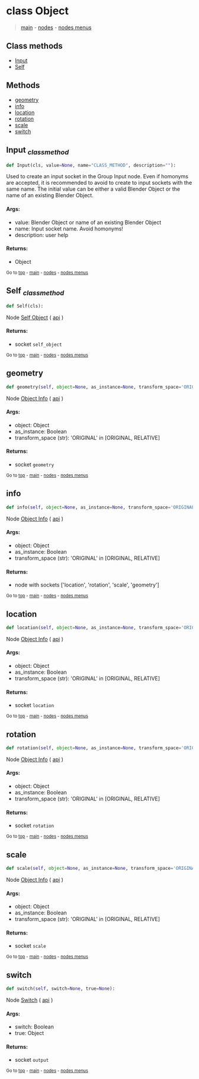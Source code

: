 # class Object

> [main](../structure.md) - [nodes](nodes.md) - [nodes menus](nodes_menus.md)


## Class methods

- [Input](#Input-classmethod)
- [Self](#Self-classmethod)


## Methods

- [geometry](#geometry)
- [info](#info)
- [location](#location)
- [rotation](#rotation)
- [scale](#scale)
- [switch](#switch)

## Input <sub>*classmethod*</sub>

```python
def Input(cls, value=None, name="CLASS_METHOD", description=""):

```
Used to create an input socket in the Group Input node.
Even if homonyms are accepted, it is recommended to avoid to create to input sockets with the same name.
The initial value can be either a valid Blender Object or the name of an existing Blender Object.

#### Args:
- value: Blender Object or name of an existing Blender Object
- name: Input socket name. Avoid homonyms!
- description: user help

#### Returns:
- Object

<sub>Go to [top](#class-Object) - [main](../structure.md) - [nodes](nodes.md) - [nodes menus](nodes_menus.md)</sub>

## Self <sub>*classmethod*</sub>

```python
def Self(cls):

```
Node [Self Object](https://docs.blender.org/manual/en/latest/modeling/geometry_nodes/input/self_object.html) ( [api](https://docs.blender.org/api/current/bpy.types.GeometryNodeSelfObject.html) )

#### Returns:
- socket `self_object`

<sub>Go to [top](#class-Object) - [main](../structure.md) - [nodes](nodes.md) - [nodes menus](nodes_menus.md)</sub>

## geometry

```python
def geometry(self, object=None, as_instance=None, transform_space='ORIGINAL'):

```
Node [Object Info](https://docs.blender.org/manual/en/latest/modeling/geometry_nodes/input/object_info.html) ( [api](https://docs.blender.org/api/current/bpy.types.GeometryNodeObjectInfo.html) )

#### Args:
- object: Object
- as_instance: Boolean
- transform_space (str): 'ORIGINAL' in [ORIGINAL, RELATIVE]

#### Returns:
- socket `geometry`

<sub>Go to [top](#class-Object) - [main](../structure.md) - [nodes](nodes.md) - [nodes menus](nodes_menus.md)</sub>

## info

```python
def info(self, object=None, as_instance=None, transform_space='ORIGINAL'):

```
Node [Object Info](https://docs.blender.org/manual/en/latest/modeling/geometry_nodes/input/object_info.html) ( [api](https://docs.blender.org/api/current/bpy.types.GeometryNodeObjectInfo.html) )

#### Args:
- object: Object
- as_instance: Boolean
- transform_space (str): 'ORIGINAL' in [ORIGINAL, RELATIVE]

#### Returns:
- node with sockets ['location', 'rotation', 'scale', 'geometry']

<sub>Go to [top](#class-Object) - [main](../structure.md) - [nodes](nodes.md) - [nodes menus](nodes_menus.md)</sub>

## location

```python
def location(self, object=None, as_instance=None, transform_space='ORIGINAL'):

```
Node [Object Info](https://docs.blender.org/manual/en/latest/modeling/geometry_nodes/input/object_info.html) ( [api](https://docs.blender.org/api/current/bpy.types.GeometryNodeObjectInfo.html) )

#### Args:
- object: Object
- as_instance: Boolean
- transform_space (str): 'ORIGINAL' in [ORIGINAL, RELATIVE]

#### Returns:
- socket `location`

<sub>Go to [top](#class-Object) - [main](../structure.md) - [nodes](nodes.md) - [nodes menus](nodes_menus.md)</sub>

## rotation

```python
def rotation(self, object=None, as_instance=None, transform_space='ORIGINAL'):

```
Node [Object Info](https://docs.blender.org/manual/en/latest/modeling/geometry_nodes/input/object_info.html) ( [api](https://docs.blender.org/api/current/bpy.types.GeometryNodeObjectInfo.html) )

#### Args:
- object: Object
- as_instance: Boolean
- transform_space (str): 'ORIGINAL' in [ORIGINAL, RELATIVE]

#### Returns:
- socket `rotation`

<sub>Go to [top](#class-Object) - [main](../structure.md) - [nodes](nodes.md) - [nodes menus](nodes_menus.md)</sub>

## scale

```python
def scale(self, object=None, as_instance=None, transform_space='ORIGINAL'):

```
Node [Object Info](https://docs.blender.org/manual/en/latest/modeling/geometry_nodes/input/object_info.html) ( [api](https://docs.blender.org/api/current/bpy.types.GeometryNodeObjectInfo.html) )

#### Args:
- object: Object
- as_instance: Boolean
- transform_space (str): 'ORIGINAL' in [ORIGINAL, RELATIVE]

#### Returns:
- socket `scale`

<sub>Go to [top](#class-Object) - [main](../structure.md) - [nodes](nodes.md) - [nodes menus](nodes_menus.md)</sub>

## switch

```python
def switch(self, switch=None, true=None):

```
Node [Switch](https://docs.blender.org/manual/en/latest/modeling/geometry_nodes/utilities/switch.html) ( [api](https://docs.blender.org/api/current/bpy.types.GeometryNodeSwitch.html) )

#### Args:
- switch: Boolean
- true: Object

#### Returns:
- socket `output`

<sub>Go to [top](#class-Object) - [main](../structure.md) - [nodes](nodes.md) - [nodes menus](nodes_menus.md)</sub>

